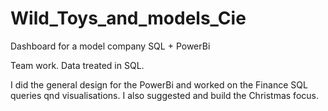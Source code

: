 # Wild_Toys_and_models_Cie
Dashboard for a model company SQL + PowerBi

Team work. 
Data treated in SQL.

I did the general design for the PowerBi and worked on the Finance SQL queries qnd visualisations.
I also suggested and build the Christmas focus.
